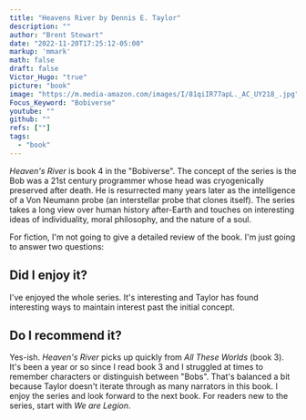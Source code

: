 ```yaml
---
title: "Heavens River by Dennis E. Taylor"
description: ""
author: "Brent Stewart"
date: "2022-11-20T17:25:12-05:00"
markup: 'mmark'
math: false
draft: false
Victor_Hugo: "true"
picture: "book"
image: "https://m.media-amazon.com/images/I/81qiIR77apL._AC_UY218_.jpg"
Focus_Keyword: "Bobiverse"
youtube: ""
github: ""
refs: [""]
tags:
  - "book"
---
```


_Heaven's River_ is book 4 in the "Bobiverse".  The concept of the series is the Bob was a 21st century programmer whose head was cryogenically preserved after death.  He is resurrected many years later as the intelligence of a Von Neumann probe (an interstellar probe that clones itself).  The series takes a long view over human history after-Earth and touches on interesting ideas of individuality, moral philosophy, and the nature of a soul.

For fiction, I'm not going to give a detailed review of the book.  I'm just going to answer two questions:

## Did I enjoy it?
I've enjoyed the whole series.  It's interesting and Taylor has found interesting ways to maintain interest past the initial concept.


## Do I recommend it?

Yes-ish.  _Heaven's River_ picks up quickly from _All These Worlds_ (book 3).  It's been a year or so since I read book 3 and I struggled at times to remember characters or distinguish between "Bobs".  That's balanced a bit because Taylor doesn't iterate through as many narrators in this book.  I enjoy the series and look forward to the next book.  For readers new to the series, start with _We are Legion_.
